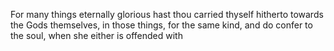 For many things eternally glorious hast thou carried thyself hitherto towards the Gods themselves, in those things, for the same kind, and do confer to the soul, when she either is offended with
